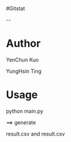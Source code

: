 #Gitstat

--

# Author
YenChun Kuo

YungHsin Ting

# Usage

python main.py

==> generate

result.csv and result.csv 
